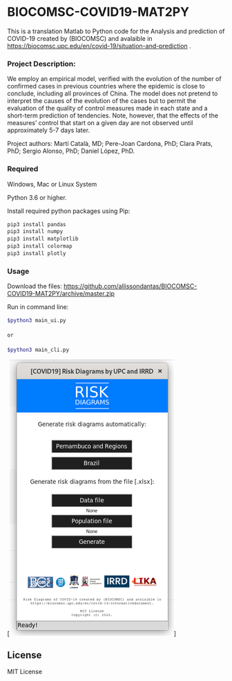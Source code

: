 # BIOCOMSC-COVID19-MAT2PY
This is a translation Matlab to Python code for the Analysis and prediction of COVID-19 created by (BIOCOMSC) and avalaible in https://biocomsc.upc.edu/en/covid-19/situation-and-prediction .

### Project Description:
We employ an empirical model, verified with the evolution of the number of confirmed cases in previous countries where the epidemic is close to conclude, including all provinces of China. The model does not pretend to interpret the causes of the evolution of the cases but to permit the evaluation of the quality of control measures made in each state and a short-term prediction of tendencies. Note, however, that the effects of the measures’ control that start on a given day are not observed until approximately 5-7 days later.

Project authors: Martí Català, MD; Pere-Joan Cardona, PhD; Clara Prats, PhD; Sergio Alonso, PhD; Daniel López, PhD.
### Required

Windows, Mac or Linux System 

Python 3.6 or higher.

Install required python packages using Pip: 
```sh
pip3 install pandas
pip3 install numpy
pip3 install matplotlib 
pip3 install colormap
pip3 install plotly

```
### Usage 

Download the files:
https://github.com/allissondantas/BIOCOMSC-COVID19-MAT2PY/archive/master.zip

Run in command line:
```sh
$python3 main_ui.py 

or 

$python3 main_cli.py
```

[![screenshot](screenshot.png)]

License
---- 

MIT License